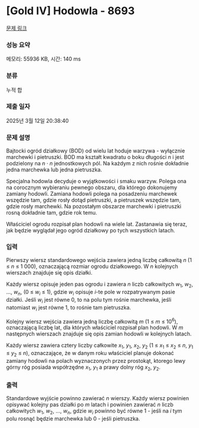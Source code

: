 # [Gold IV] Hodowla - 8693 

[문제 링크](https://www.acmicpc.net/problem/8693) 

### 성능 요약

메모리: 55936 KB, 시간: 140 ms

### 분류

누적 합

### 제출 일자

2025년 3월 12일 20:38:40

### 문제 설명

<p>Bajtocki ogród działkowy (BOD) od wielu lat hoduje warzywa - wyłącznie marchewki i pietruszki. BOD ma kształt kwadratu o boku długości <em>n</em> i jest podzielony na <em>n</em> · <em>n</em> jednostkowych pól. Na każdym z nich rośnie dokładnie jedna marchewka lub jedna pietruszka.</p>

<p>Specjalna hodowla decyduje o wyjątkowości i smaku warzyw. Polega ona na corocznym wybieraniu pewnego obszaru, dla którego dokonujemy zamiany hodowli. Zamiana hodowli polega na posadzeniu marchewek wszędzie tam, gdzie rosły dotąd pietruszki, a pietruszek wszędzie tam, gdzie rosły marchewki. Na pozostałym obszarze marchewki i pietruszki rosną dokładnie tam, gdzie rok temu.</p>

<p>Właściciel ogrodu rozpisał plan hodowli na wiele lat. Zastanawia się teraz, jak będzie wyglądał jego ogród działkowy po tych wszystkich latach.</p>

### 입력 

 <p>Pierwszy wiersz standardowego wejścia zawiera jedną liczbę całkowitą <em>n</em> (1 ≤ <em>n</em> ≤ 1 000), oznaczającą rozmiar ogrodu działkowego. W <em>n</em> kolejnych wierszach znajduje się opis działki.</p>

<p>Każdy wiersz opisuje jeden pas ogrodu i zawiera <em>n</em> liczb całkowitych <em>w</em><sub>1</sub>, <em>w</em><sub>2</sub>, ..., <em>w<sub>n</sub></em>, (0 ≤ <em>w<sub>i</sub></em> ≤ 1), gdzie <em>w<sub>i</sub></em> opisuje <em>i</em>-te pole w rozpatrywanym pasie działki. Jeśli <em>w<sub>i</sub></em> jest równe 0, to na polu tym rośnie marchewka, jeśli natomiast <em>w<sub>i</sub></em> jest równe 1, to rośnie tam pietruszka.</p>

<p>Kolejny wiersz wejścia zawiera jedną liczbę całkowitą <em>m</em> (1 ≤ <em>m</em> ≤ 10<sup>6</sup>), oznaczającą liczbę lat, dla których właściciel rozpisał plan hodowli. W <em>m</em> następnych wierszach znajduje się opis zamian hodowli w kolejnych latach.</p>

<p>Każdy wiersz zawiera cztery liczby całkowite <em>x</em><sub>1</sub>, <em>y</em><sub>1</sub>, <em>x</em><sub>2</sub>, <em>y</em><sub>2</sub> (1 ≤ <em>x</em><sub>1</sub> ≤ <em>x</em><sub>2</sub> ≤ <em>n</em>, <em>y</em><sub>1</sub> ≤ <em>y</em><sub>2</sub> ≤ <em>n</em>), oznaczające, że w danym roku właściciel planuje dokonać zamiany hodowli na polach wyznaczonych przez prostokąt, ktorego lewy górny róg posiada współrzędne <em>x</em><sub>1</sub>, <em>y</em><sub>1</sub> a prawy dolny róg <em>x</em><sub>2</sub>, <em>y</em><sub>2</sub>.</p>

### 출력 

 <p>Standardowe wyjście powinno zawierać <em>n</em> wierszy. Każdy wiersz powinien opisywać kolejny pas działki po <em>m</em> latach i powinien zawierać <em>n</em> liczb całkowitych <em>w</em><sub>1</sub>, <em>w</em><sub>2</sub>, ..., <em>w<sub>n</sub></em>, gdzie <em>w<sub>i</sub></em> powinno być równe 1 - jeśli na <em>i</em> tym polu rosnąć będzie marchewka lub 0 - jeśli pietruszka.</p>

